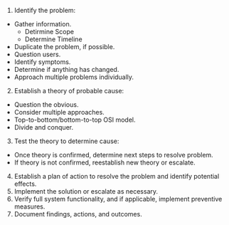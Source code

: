 1. Identify the problem:
- Gather information.
    - Detirmine Scope
    - Determine Timeline
- Duplicate the problem, if possible.
- Question users.
- Identify symptoms.
- Determine if anything has changed.
- Approach multiple problems individually.
2. Establish a theory of probable cause:
- Question the obvious.
- Consider multiple approaches.
- Top-to-bottom/bottom-to-top OSI model.
- Divide and conquer.
3. Test the theory to determine cause:
- Once theory is confirmed, determine next steps to resolve problem.
- If theory is not confirmed, reestablish new theory or escalate.
4. Establish a plan of action to resolve the problem and identify potential effects.
5. Implement the solution or escalate as necessary.
6. Verify full system functionality, and if applicable, implement preventive measures.
7. Document findings, actions, and outcomes.